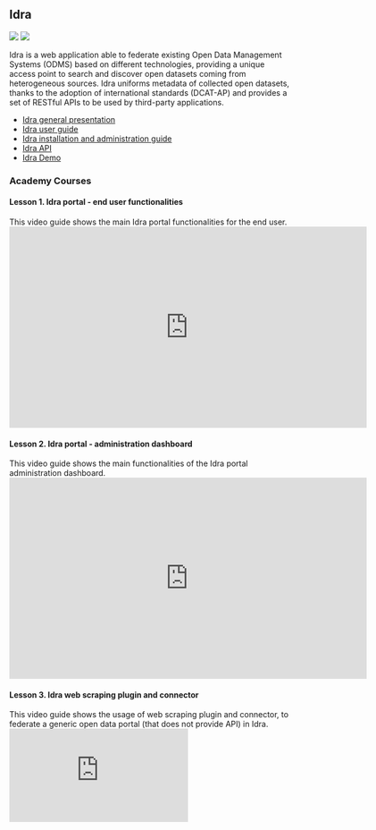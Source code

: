 <hr class="data-publication" style="display:none"/>
<h2>Idra</h2>

[![](https://nexus.lab.fiware.org/repository/raw/public/badges/chapters/data-publication.svg)](https://www.fiware.org/developers/catalogue/)
[![](https://img.shields.io/badge/tag-fiware-orange.svg?logo=stackoverflow)](http://stackoverflow.com/questions/tagged/fiware+idra+fiware-idra)

Idra is a web application able to federate existing Open Data Management Systems (ODMS) based on different technologies, providing a unique access point to search and discover open datasets coming from heterogeneous sources. Idra uniforms metadata of collected open datasets, thanks to the adoption of international standards (DCAT-AP) and provides a set of RESTful APIs to be used by third-party applications.

-   [Idra general presentation](https://github.com/OPSILab/Idra/raw/master/docs/presentations/Idra_presentation_ENG.pdf)
-   [Idra user guide](https://idra.readthedocs.io/en/latest/user/enduser/)
-   [Idra installation and administration guide](https://docs.ckan.org/en/latest/sysadmin-guide.html)
-   [Idra API](https://idraopendata.docs.apiary.io/)
-   [Idra Demo](https://idra.eng.it/)

<h3>Academy Courses</h3>

<h4>Lesson 1. Idra portal - end user functionalities</h4>
This video guide shows the main Idra portal functionalities for the end user.

<iframe src="https://onedrive.live.com/embed?cid=F6FFB8A28077F737&resid=F6FFB8A28077F737%2113358&authkey=AO7rphVOtw7h5IE" width="640" height="360" frameborder="0" scrolling="no" allowfullscreen></iframe>


<h4>Lesson 2. Idra portal - administration dashboard</h4>
This video guide shows the main functionalities of the Idra portal administration dashboard.
<iframe src="https://onedrive.live.com/embed?cid=F6FFB8A28077F737&resid=F6FFB8A28077F737%2113357&authkey=AJ9ykXGuwT3Po9Q" width="640" height="360" frameborder="0" scrolling="no" allowfullscreen></iframe>

<h4>Lesson 3. Idra web scraping plugin and connector</h4>
This video guide shows the usage of web scraping plugin and connector, to federate a generic open data portal (that does not provide API) in Idra.

<iframe src="https://onedrive.live.com/embed?cid=F6FFB8A28077F737&resid=F6FFB8A28077F737%2113370&authkey=ALujfTjlixqI9vA" width="320" height="167" frameborder="0" scrolling="no" allowfullscreen></iframe>
